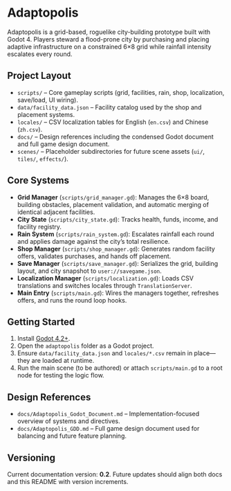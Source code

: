 # Adaptopolis

Adaptopolis is a grid-based, roguelike city-building prototype built with Godot 4. Players steward a flood-prone city by purchasing and placing adaptive infrastructure on a constrained 6×8 grid while rainfall intensity escalates every round.

## Project Layout

- `scripts/` – Core gameplay scripts (grid, facilities, rain, shop, localization, save/load, UI wiring).
- `data/facility_data.json` – Facility catalog used by the shop and placement systems.
- `locales/` – CSV localization tables for English (`en.csv`) and Chinese (`zh.csv`).
- `docs/` – Design references including the condensed Godot document and full game design document.
- `scenes/` – Placeholder subdirectories for future scene assets (`ui/`, `tiles/`, `effects/`).

## Core Systems

- **Grid Manager** (`scripts/grid_manager.gd`): Manages the 6×8 board, building obstacles, placement validation, and automatic merging of identical adjacent facilities.
- **City State** (`scripts/city_state.gd`): Tracks health, funds, income, and facility registry.
- **Rain System** (`scripts/rain_system.gd`): Escalates rainfall each round and applies damage against the city’s total resilience.
- **Shop Manager** (`scripts/shop_manager.gd`): Generates random facility offers, validates purchases, and hands off placement.
- **Save Manager** (`scripts/save_manager.gd`): Serializes the grid, building layout, and city snapshot to `user://savegame.json`.
- **Localization Manager** (`scripts/localization.gd`): Loads CSV translations and switches locales through `TranslationServer`.
- **Main Entry** (`scripts/main.gd`): Wires the managers together, refreshes offers, and runs the round loop hooks.

## Getting Started

1. Install [Godot 4.2+](https://godotengine.org/).
2. Open the `adaptopolis` folder as a Godot project.
3. Ensure `data/facility_data.json` and `locales/*.csv` remain in place—they are loaded at runtime.
4. Run the main scene (to be authored) or attach `scripts/main.gd` to a root node for testing the logic flow.

## Design References

- `docs/Adaptopolis_Godot_Document.md` – Implementation-focused overview of systems and directives.
- `docs/Adaptopolis_GDD.md` – Full game design document used for balancing and future feature planning.

## Versioning

Current documentation version: **0.2**. Future updates should align both docs and this README with version increments.

